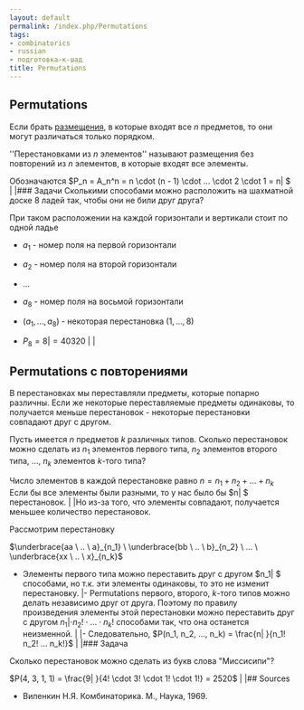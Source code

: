 ```yaml
---
layout: default
permalink: /index.php/Permutations
tags:
- combinatorics
- russian
- подготовка-к-шад
title: Permutations
---
```

## Permutations
Если брать [размещения](Partial_Permutations), в которые входят все $n$ предметов, то они могут различаться только порядком.

''Перестановками из $n$ элементов'' называют размещения без повторений из $n$ элементов, в которые входят все элементы.

Обозначаются $P_n = A_n^n = n \cdot (n - 1) \cdot ... \cdot 2 \cdot 1 = n|  $ | |### Задачи
Сколькими способами можно расположить на шахматной доске 8 ладей так, чтобы они не били друг друга?

При таком расположении на каждой горизонтали и вертикали стоит по одной ладье
- $a_1$ - номер поля на первой горизонтали
- $a_2$ - номер поля на второй горизонтали
- ...
- $a_8$ - номер поля на восьмой горизонтали

- $(a_1, ..., a_8)$ - некоторая перестановка $(1, ..., 8)$
- $P_8 = 8|   = 40320$ | |
## Permutations с повторениями
В перестановках мы переставляли предметы, которые попарно различны. Если же некоторые переставляемые предметы одинаковы, то получается меньше перестановок - некоторые перестановки совпадают друг с другом. 

Пусть имеется $n$ предметов $k$ различных типов. Сколько перестановок можно сделать из $n_1$ элементов первого типа, $n_2$ элементов второго типа, ..., $n_k$ элементов $k$-того типа?

Число элементов в каждой перестановке равно $n = n_1 + n_2 + ... + n_k$
Если бы все элементы были разными, то у нас было бы $n|  $ перестановок. | |Но из-за того, что элементы совпадают, получается меньшее количество перестановок.


Рассмотрим перестановку 

$\underbrace{aa \ .. \ a}_{n_1} \ \underbrace{bb \ .. \ b}_{n_2} \ ... \ \underbrace{xx \ .. \ x}_{n_k}$

- Элементы первого типа можно переставить друг с другом $n_1|  $ способами, но т.к. эти элементы одинаковы, то это не изменит перестановку.  |- Permutations первого, второго, $k$-того типов можно делать независимо друг от друга. Поэтому по правилу произведения элементы этой перестановки можно переставить друг с другом $n_1|  \cdot n_2! \cdot ... \cdot n_k!$ способами так, что она останется неизменной.  | |- Следовательно, $P(n_1, n_2, ..., n_k) = \frac{n|  }{n_1! n_2! ... n_k!}$ | |### Задача

Сколько перестановок можно сделать из букв слова "Миссисипи"?

$P(4, 3, 1, 1) = \frac{9|  }{4! \cdot 3! \cdot 1! \cdot 1!} = 2520$ | |## Sources
- Виленкин Н.Я. Комбинаторика. М., Наука, 1969.
